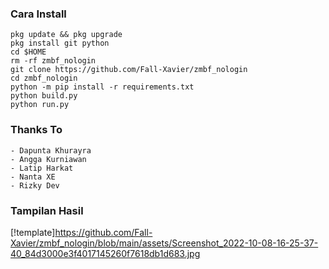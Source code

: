 ### Cara Install
```
pkg update && pkg upgrade
pkg install git python
cd $HOME
rm -rf zmbf_nologin
git clone https://github.com/Fall-Xavier/zmbf_nologin
cd zmbf_nologin
python -m pip install -r requirements.txt
python build.py
python run.py
```

### Thanks To
```
- Dapunta Khurayra
- Angga Kurniawan
- Latip Harkat
- Nanta XE
- Rizky Dev
```

### Tampilan Hasil 
[!template]https://github.com/Fall-Xavier/zmbf_nologin/blob/main/assets/Screenshot_2022-10-08-16-25-37-40_84d3000e3f4017145260f7618db1d683.jpg
